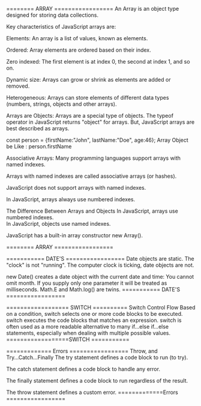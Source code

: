========  ARRAY =================
An Array is an object type designed for storing data collections.

Key characteristics of JavaScript arrays are:

Elements: An array is a list of values, known as elements.

Ordered: Array elements are ordered based on their index.

Zero indexed: The first element is at index 0, the second at index 1, and so on.

Dynamic size: Arrays can grow or shrink as elements are added or removed.

Heterogeneous: Arrays can store elements of different data types (numbers, strings, objects and other arrays).

Arrays are Objects:
Arrays are a special type of objects. The typeof operator in JavaScript returns "object" for arrays.
But, JavaScript arrays are best described as arrays.

const person = {firstName:"John", lastName:"Doe", age:46};
Array Object be Like : person.firstName

Associative Arrays:
Many programming languages support arrays with named indexes.

Arrays with named indexes are called associative arrays (or hashes).

JavaScript does not support arrays with named indexes.

In JavaScript, arrays always use numbered indexes.  

The Difference Between Arrays and Objects
In JavaScript, arrays use numbered indexes.  
In JavaScript, objects use named indexes.

JavaScript has a built-in array constructor new Array().

========  ARRAY =================

===========  DATE'S =================
Date objects are static. The "clock" is not "running".
The computer clock is ticking, date objects are not.

new Date() creates a date object with the current date and time:
You cannot omit month. If you supply only one parameter it will be treated as milliseconds. 
Math.E and Math.log() are twins.
=========== DATE'S =================

================== SWITCH ==========
Switch Control Flow
Based on a condition, switch selects one or more code blocks to be executed.
switch executes the code blocks that matches an expression.
switch is often used as a more readable alternative to many if...else if...else statements, especially when dealing with multiple possible values.
==================SWITCH ===========

============= Errors =================
Throw, and Try...Catch...Finally
The try statement defines a code block to run (to try).

The catch statement defines a code block to handle any error.

The finally statement defines a code block to run regardless of the result.

The throw statement defines a custom error.
=============Errors =================